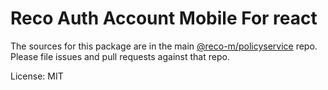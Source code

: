 Reco Auth Account Mobile For react
=======

The sources for this package are in the main [@reco-m/policyservice](http://192.168.1.247/summary/framework%2FRECO8.Mobile.git) repo. Please file issues and pull requests against that repo.

License: MIT
